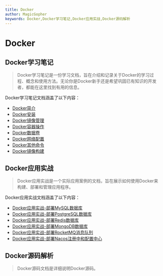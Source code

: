 ```yaml
---
title: Docker
author: MagicGopher
keywords: Docker,Docker学习笔记,Docker应用实战,Docker源码解析
---
```


# Docker

## Docker学习笔记

> Docker学习笔记是一份学习文档，旨在介绍和记录关于Docker的学习过程、概念和使用方法。无论你是Docker新手还是希望巩固已有知识的开发者，都能在这里找到有用的信息。

Docker学习笔记文档涵盖了以下内容：
- [Docker简介](./Docker学习笔记/01-Docker简介.md)
- [Docker安装](./Docker学习笔记/02-Docker安装.md)
- [Docker镜像管理](./Docker学习笔记/03-Docker镜像管理.md)
- [Docker容器操作](./Docker学习笔记/04-Docker容器操作.md)
- [Docker数据卷](./Docker学习笔记/05-Docker数据卷.md)
- [Docker网络配置](./Docker学习笔记/06-Docker网络配置.md)
- [Docker其他命令](./Docker学习笔记/07-Docker其他命令.md)
- [Docker镜像构建](./Docker学习笔记/08-Docker镜像构建.md)


## Docker应用实战

> Docker应用实战是一个实际应用案例的文档，旨在展示如何使用Docker来构建、部署和管理应用程序。

Docker应用实战文档涵盖了以下内容：
- [Docker应用实战-部署MySQL数据库](./Docker应用实战/01-部署MySQL数据库.md)
- [Docker应用实战-部署PostgreSQL数据库](./Docker应用实战/02-部署PostgreSQL数据库.md)
- [Docker应用实战-部署Redis数据库](./Docker应用实战/03-部署Redis数据库.md)
- [Docker应用实战-部署MongoDB数据库](./Docker应用实战/04-部署MongoDB数据库.md)
- [Docker应用实战-部署RocketMQ消息队列](./Docker应用实战/05-部署RocketMQ消息队列.md)
- [Docker应用实战-部署Nacos注册中和配置中心](./Docker应用实战/06-部署Nacos注册中和配置中心.md)

## Docker源码解析

> Docker源码文档是详细说明Docker源码。